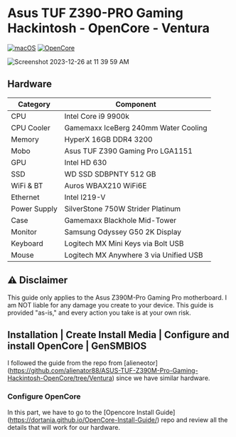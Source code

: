 # Asus TUF Z390-PRO Gaming Hackintosh - OpenCore - Ventura


[![macOS](https://img.shields.io/badge/macOS-Ventura-brightgreen.svg)](https://developer.apple.com/documentation/macos-release-notes)
[![OpenCore](https://img.shields.io/badge/OpenCore-0.9.7-blue)](https://github.com/acidanthera/OpenCorePkg/releases/tag/0.9.7)

![Screenshot 2023-12-26 at 11 39 59 AM](https://github.com/arye762/z390hackintosh/assets/123521233/d9abaa3d-9846-4e49-a3a3-c8082a4d3d10)

## Hardware

| Category   | Component                             |
| ---------- | ------------------------------------- |
| CPU        | Intel Core i9 9900k                   |
| CPU Cooler | Gamemaxx IceBerg 240mm Water Cooling |	
| Memory     | HyperX 16GB DDR4 3200                 |
| Mobo       | Asus TUF Z390 Gaming Pro LGA1151      |
| GPU        | Intel HD 630                          |
| SSD        | WD SSD SDBPNTY 512 GB                 |
| WiFi & BT  | Auros WBAX210 WiFi6E                  |
| Ethernet   | Intel I219-V                          |
| Power Supply| SilverStone 750W Strider Platinum	 |
| Case 		 | Gamemaxx Blackhole Mid-Tower			 |
| Monitor    | Samsung Odyssey G50 2K Display        |
| Keyboard   | Logitech MX Mini Keys via Bolt USB    |
| Mouse      | Logitech MX Anywhere 3 via Unified USB|

## ⚠️ Disclaimer
This guide only applies to the Asus Z390M-Pro Gaming Pro motherboard. I am NOT liable for any damage you create to your device. This guide is provided "as-is," and every action you take is at your own risk.

## Installation | Create Install Media | Configure and install OpenCore | GenSMBIOS
I followed the guide from the repo from [alieneotor] (https://github.com/alienator88/ASUS-TUF-Z390M-Pro-Gaming-Hackintosh-OpenCore/tree/Ventura) since we have similar hardware.

### Configure OpenCore
In this part, we have to go to the [Opencore Install Guide] (https://dortania.github.io/OpenCore-Install-Guide/) repo and review all the details that will work for our hardware.
